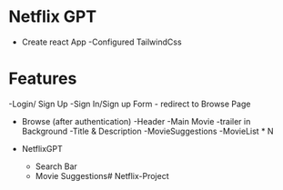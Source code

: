 # Netflix GPT

- Create react App
-Configured TailwindCss


# Features
-Login/ Sign Up 
    -Sign In/Sign up Form
    - redirect to Browse Page
- Browse (after authentication)
    -Header
    -Main Movie
        -trailer in Background
        -Title & Description
        -MovieSuggestions
        -MovieList * N

- NetflixGPT
    - Search Bar
    - Movie Suggestions#   N e t f l i x - P r o j e c t  
 